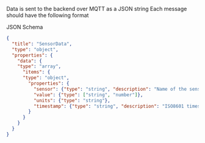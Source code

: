 Data is sent to the backend over MQTT as a JSON string
Each message should have the following format

JSON Schema
```json
{
  "title": "SensorData",
  "type": "object",
  "properties": {
    "data": {
    "type": "array",
      "items": {
      "type": "object",
        "properties": {
          "sensor": {"type": "string", "description": "Name of the sensor, e.g. temperature"},
          "value": {"type": ["string", "number"]},
          "units": {"type": "string"},
          "timestamp": {"type": "string", "description": "ISO8601 timestamp in UTC time"}
        }
      }
    }
  }
}
```
